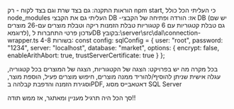 הוראות התקנה: 
גם בצד שרת וגם בצד לקוח - רק npm start, כי העליתי הכל כולל node_modules 
העליתי גם את הקבצי DB -אז:
הורדה ופתיחה של הקבצי DB (יש שם גם טבלת קטגוריות עם 6 קטגוריות טבלת הזמנות ריקה וטבלת מוצרים עם-26 מוצרים לדוגמא), 
עדכון פרטי התחברות לDB בקובץ:\server\src\dal\connection-wrapper.ts
בשורות 4-8:
const config: sqlConfig = {
    user: "root",
    password: "1234",
    server: "localhost",
    database: "market",
    options: {
        encrypt: false,
        enableArithAbort: true,
        trustServerCertificate: true
    }
};
 
 בכל מקרה מה יש בפרויקט:
 הצגה של הקטגוריות,
 הצגה של המוצרים בכל קטגוריה,
 עגלה אישית שניתן להוסיף/להוריד ממנה מוצרים,
 חיפוש מוצרים פעיל,
 הוספת מוצר,
 וסגירת הזמנה והדפבת קבלהה בPDF,
 דאטאבייס מסוג SQL Server

 סך הכל היה תרגיל מעניין ומאתגר, אז ממש תודה!!
